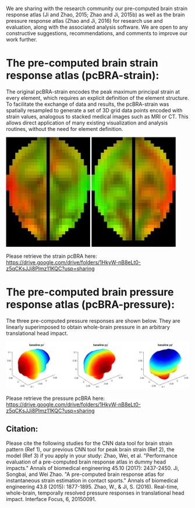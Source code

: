 We are sharing with the research community our pre-computed brain strain response atlas (Ji and Zhao, 2015; Zhao and Ji, 2015b) as well as the brain pressure response atlas (Zhao and Ji, 2016) for research use and evaluation, along with the associated analysis software. We are open to any constructive suggestions, recommendations, and comments to improve our work further.

# The pre-computed brain strain response atlas (pcBRA-strain):
The original pcBRA-strain encodes the peak maximum principal strain at every element, which requires an explicit definition of the element structure. To facilitate the exchange of data and results, the pcBRA-strain was spatially resampled to generate a set of 3D grid data points encoded with strain values, analogous to stacked medical images such as MRI or CT. This allows direct application of many existing visualization and analysis routines, without the need for element definition.

![](https://github.com/Jilab-biomechanics/Pre-computed-Brain-Response-Atlas--pcBRA/blob/main/figures/2.jpg)
![](https://github.com/Jilab-biomechanics/Pre-computed-Brain-Response-Atlas--pcBRA/blob/main/figures/3.jpg)

Please retrieve the strain pcBRA here: https://drive.google.com/drive/folders/1HkyW-nB8eLt0-z5qCKsJJi8Plmz11KQC?usp=sharing

# The pre-computed brain pressure response atlas (pcBRA-pressure):
The three pre-computed pressure responses are shown below. They are linearly superimposed to obtain whole-brain pressure in an arbitrary translational head impact. 

![](https://github.com/Jilab-biomechanics/Pre-computed-Brain-Response-Atlas--pcBRA/blob/main/figures/1.jpg)

Please retrieve the pressure pcBRA here: https://drive.google.com/drive/folders/1HkyW-nB8eLt0-z5qCKsJJi8Plmz11KQC?usp=sharing

## Citation:
Please cite the following studies for the CNN data tool for brain strain pattern (Ref 1), our previous CNN  tool for peak brain strain (Ref 2), the model (Ref 3) if you apply in your study:
Zhao, Wei, et al. "Performance evaluation of a pre-computed brain response atlas in dummy head impacts." Annals of biomedical engineering 45.10 (2017): 2437-2450.
Ji, Songbai, and Wei Zhao. "A pre-computed brain response atlas for instantaneous strain estimation in contact sports." Annals of biomedical engineering 43.8 (2015): 1877-1895.
Zhao, W., & Ji, S. (2016). Real-time, whole-brain, temporally resolved pressure responses in translational head impact. Interface Focus, 6, 20150091.
